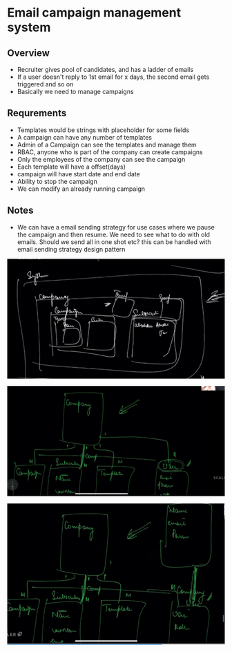 
# Email campaign management system


## Overview

- Recruiter gives pool of candidates, and has a ladder of emails
- If a user doesn't reply to 1st email for x days, the second email gets triggered and so on
- Basically we need to manage campaigns 

## Requrements

- Templates would be strings with placeholder for some fields
- A campaign can have any number of templates
- Admin of a Campaign can see the templates and manage them
- RBAC, anyone who is part of the company can create campaigns
- Only the employees of the company can see the campaign
- Each template will have a offset(days)
- campaign will have start date and end date
- Ability to stop the campaign
- We can modify an already running campaign


## Notes

- We can have a email sending strategy for use cases where we pause the campaign and then resume. We need to see what to do with old emails. Should we send all in one shot etc? this can be handled with email sending strategy design pattern

![visualization](image.png)

![class diagram](image-1.png)

![alt text](image-2.png)

